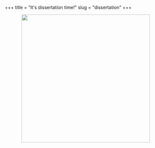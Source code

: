 +++ 
title = "It's dissertation time!"
slug = "dissertation"
+++

<p align="center">
<img src="/images/calendar.png" width="400">
</p>
